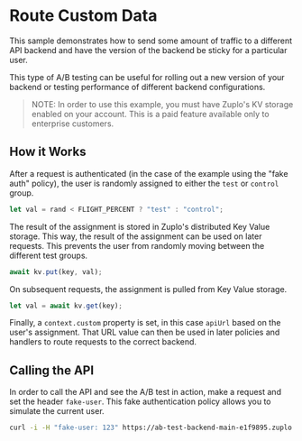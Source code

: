 # Route Custom Data

This sample demonstrates how to send some amount of traffic to a different API backend and have the version of the backend be sticky for a particular user.

This type of A/B testing can be useful for rolling out a new version of your backend or testing performance of different backend configurations.

> NOTE: In order to use this example, you must have Zuplo's KV storage enabled on your account. This is a paid feature available only to enterprise customers.

## How it Works

After a request is authenticated (in the case of the example using the "fake auth" policy), the user is randomly assigned to either the `test` or `control` group.

```ts
let val = rand < FLIGHT_PERCENT ? "test" : "control";
```

The result of the assignment is stored in Zuplo's distributed Key Value storage. This way, the result of the assignment can be used on later requests. This prevents the user from randomly moving between the different test groups.

```ts
await kv.put(key, val);
```

On subsequent requests, the assignment is pulled from Key Value storage.

```ts
let val = await kv.get(key);
```

Finally, a `context.custom` property is set, in this case `apiUrl` based on the user's assignment. That URL value can then be used in later policies and handlers to route requests to the correct backend.

## Calling the API

In order to call the API and see the A/B test in action, make a request and set the header `fake-user`. This fake authentication policy allows you to simulate the current user.

```sh
curl -i -H "fake-user: 123" https://ab-test-backend-main-e1f9895.zuplo.app/test
```
